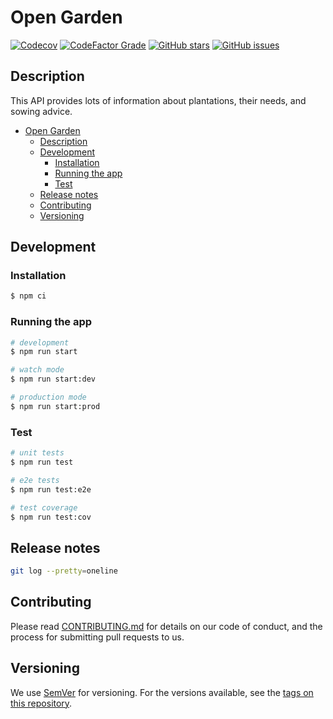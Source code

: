 # Open Garden 

[![Codecov](https://img.shields.io/codecov/c/github/ealenn/OpenGarden?style=for-the-badge&logo=codecov)](https://codecov.io/gh/Ealenn/OpenGarden)
[![CodeFactor Grade](https://img.shields.io/codefactor/grade/github/ealenn/OpenGarden?style=for-the-badge)](https://www.codefactor.io/repository/github/ealenn/OpenGarden)
[![GitHub stars](https://img.shields.io/github/stars/Ealenn/OpenGarden?style=for-the-badge&logo=github)](https://github.com/Ealenn/OpenGarden/stargazers)
[![GitHub issues](https://img.shields.io/github/issues/Ealenn/OpenGarden?style=for-the-badge&logo=github)](https://github.com/Ealenn/OpenGarden/issues)

## Description

This API provides lots of information about plantations, their needs, and sowing advice.

- [Open Garden](#open-garden)
  - [Description](#description)
  - [Development](#development)
    - [Installation](#installation)
    - [Running the app](#running-the-app)
    - [Test](#test)
  - [Release notes](#release-notes)
  - [Contributing](#contributing)
  - [Versioning](#versioning)

## Development
### Installation

```bash
$ npm ci
```

### Running the app

```bash
# development
$ npm run start

# watch mode
$ npm run start:dev

# production mode
$ npm run start:prod
```

### Test

```bash
# unit tests
$ npm run test

# e2e tests
$ npm run test:e2e

# test coverage
$ npm run test:cov
```

## Release notes

```bash
git log --pretty=oneline
```

## Contributing

Please read [CONTRIBUTING.md](CONTRIBUTING.md) for details on our code of conduct, and the process for submitting pull requests to us.

## Versioning

We use [SemVer](http://semver.org/) for versioning.
For the versions available, see the [tags on this repository](https://github.com/Ealenn/Echo-Server/releases).
